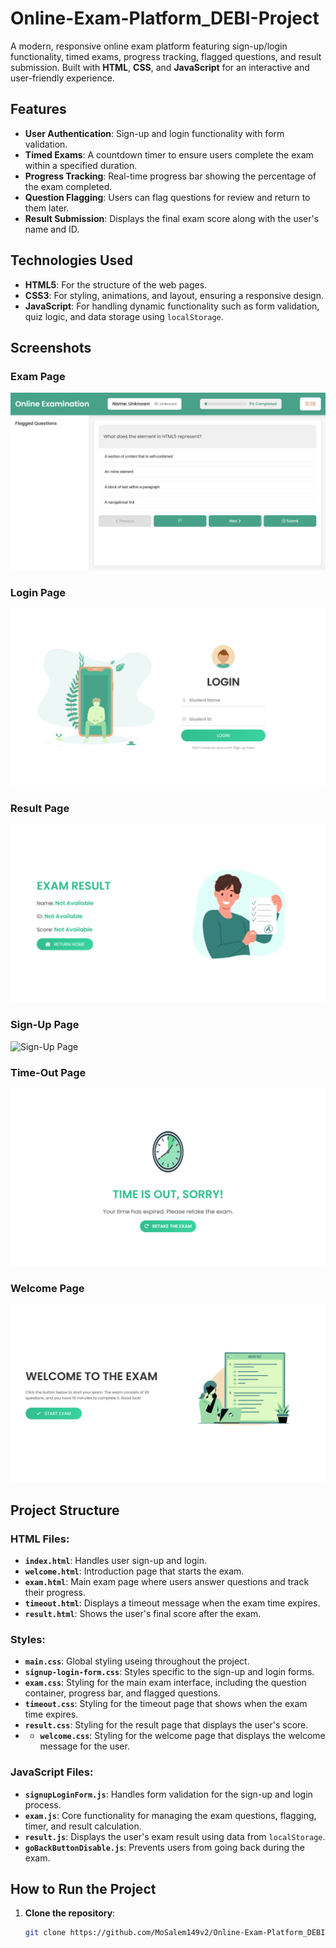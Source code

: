 # **Online-Exam-Platform_DEBI-Project**

A modern, responsive online exam platform featuring sign-up/login functionality, timed exams, progress tracking, flagged questions, and result submission. Built with **HTML**, **CSS**, and **JavaScript** for an interactive and user-friendly experience.

## Features

- **User Authentication**: Sign-up and login functionality with form validation.
- **Timed Exams**: A countdown timer to ensure users complete the exam within a specified duration.
- **Progress Tracking**: Real-time progress bar showing the percentage of the exam completed.
- **Question Flagging**: Users can flag questions for review and return to them later.
- **Result Submission**: Displays the final exam score along with the user's name and ID.

## Technologies Used

- **HTML5**: For the structure of the web pages.
- **CSS3**: For styling, animations, and layout, ensuring a responsive design.
- **JavaScript**: For handling dynamic functionality such as form validation, quiz logic, and data storage using `localStorage`.

## Screenshots

### Exam Page
![Exam Page](./screens/exam-page.png)

### Login Page
![Login Page](./screens/login-page.png)

### Result Page
![Result Page](./screens/result-page.png)

### Sign-Up Page
![Sign-Up Page](./screens/screens/sign-up-page.png)

### Time-Out Page
![Time-Out Page](./screens/time-out-page.png)

### Welcome Page
![Welcome Page](./screens/welcome-page.png)

## Project Structure

### HTML Files:

- **`index.html`**: Handles user sign-up and login.
- **`welcome.html`**: Introduction page that starts the exam.
- **`exam.html`**: Main exam page where users answer questions and track their progress.
- **`timeout.html`**: Displays a timeout message when the exam time expires.
- **`result.html`**: Shows the user's final score after the exam.

### Styles:

- **`main.css`**: Global styling useing throughout the project.
- **`signup-login-form.css`**: Styles specific to the sign-up and login forms.
- **`exam.css`**: Styling for the main exam interface, including the question container, progress bar, and flagged questions.
- **`timeout.css`**: Styling for the timeout page that shows when the exam time expires.
- **`result.css`**: Styling for the result page that displays the user's score.
- - **`welcome.css`**: Styling for the welcome page that displays the welcome message for the user.

### JavaScript Files:

- **`signupLoginForm.js`**: Handles form validation for the sign-up and login process.
- **`exam.js`**: Core functionality for managing the exam questions, flagging, timer, and result calculation.
- **`result.js`**: Displays the user's exam result using data from `localStorage`.
- **`goBackButtonDisable.js`**: Prevents users from going back during the exam.

## How to Run the Project

1. **Clone the repository**:
   ```bash
   git clone https://github.com/MoSalem149v2/Online-Exam-Platform_DEBI-Project.git
